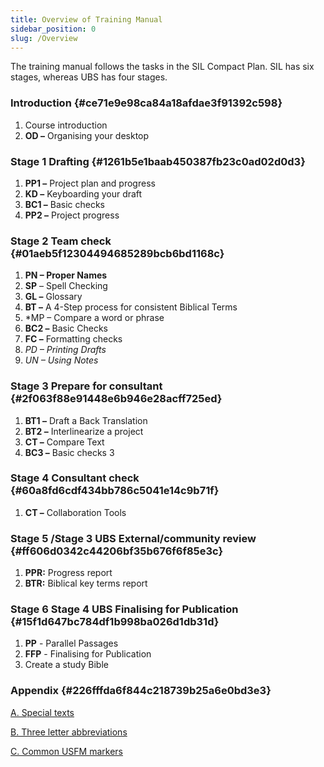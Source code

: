 ```yaml
---
title: Overview of Training Manual
sidebar_position: 0
slug: /Overview
---
```




The training manual follows the tasks in the SIL Compact Plan. SIL has six stages, whereas UBS has four stages.


### Introduction {#ce71e9e98ca84a18afdae3f91392c598}

1. Course introduction
1. **OD –** Organising your desktop

### Stage 1 Drafting {#1261b5e1baab450387fb23c0ad02d0d3}

1. **PP1 –** Project plan and progress
1. **KD –** Keyboarding your draft
1. **BC1 –** Basic checks
1. **PP2 –** Project progress

### Stage 2 Team check {#01aeb5f12304494685289bcb6bd1168c}

1. **PN – Proper Names**
1. **SP** – Spell Checking
1. **GL –** Glossary
1. **BT –** A 4-Step process for consistent Biblical Terms
1. *MP – Compare a word or phrase
1. **BC2 –** Basic Checks
1. **FC –** Formatting checks
1. *PD – Printing Drafts*
1. *UN – Using Notes*

### Stage 3 Prepare for consultant {#2f063f88e91448e6b946e28acff725ed}

1. **BT1 –** Draft a Back Translation
1. **BT2 –** Interlinearize a project
1. **CT –** Compare Text
1. **BC3 –** Basic checks 3

### Stage 4 Consultant check {#60a8fd6cdf434bb786c5041e14c9b71f}

1. **CT –** Collaboration Tools

### Stage 5 /Stage 3 UBS External/community review {#ff606d0342c44206bf35b676f6f85e3c}

1. **PPR:** Progress report
1. **BTR:** Biblical key terms report

### Stage 6 Stage 4 UBS Finalising for Publication {#15f1d647bc784df1b998ba026d1db31d}

1. **PP** - Parallel Passages
1. **FFP** - Finalising for Publication
1. Create a study Bible

### Appendix {#226fffda6f844c218739b25a6e0bd3e3}


[A. Special texts  ](https://sillsdev.github.io/paratext-manual/A.st)


[B. Three letter abbreviations ](https://sillsdev.github.io/paratext-manual/B.3l)


[C. Common USFM markers](https://sillsdev.github.io/paratext-manual/C.USFM)

